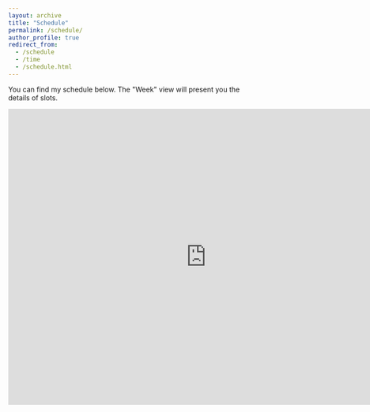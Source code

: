 ```yaml
---
layout: archive
title: "Schedule"
permalink: /schedule/
author_profile: true
redirect_from:
  - /schedule
  - /time
  - /schedule.html
---
```


You can find my schedule below. The "Week" view will present you the details of slots.

<iframe src="https://calendar.google.com/calendar/embed?height=600&amp;wkst=1&amp;bgcolor=%23ffffff&amp;ctz=America%2FChicago&amp;mode=WEEK&amp;showPrint=1&amp;title=Xiangchen&#39;s%20Academic%20Calendar&amp;src=anBsaWkwYnJhZ2hzZ2I5MjVsYjZqYmI3NWNAZ3JvdXAuY2FsZW5kYXIuZ29vZ2xlLmNvbQ&amp;color=%230e61b9" style="border-width:0" width="800" height="600" frameborder="0" scrolling="no"></iframe>
